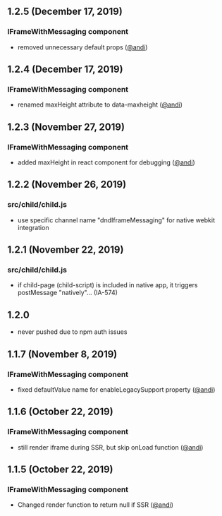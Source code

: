 ## 1.2.5 (December 17, 2019)

### IFrameWithMessaging component

* removed unnecessary default props ([@andi](https://github.com/andi))

## 1.2.4 (December 17, 2019)

### IFrameWithMessaging component

* renamed maxHeight attribute to data-maxheight ([@andi](https://github.com/andi))

## 1.2.3 (November 27, 2019)

### IFrameWithMessaging component

* added maxHeight in react component for debugging ([@andi](https://github.com/andi))

## 1.2.2 (November 26, 2019)

### src/child/child.js

* use specific channel name "dndIframeMessaging" for native webkit integration

## 1.2.1 (November 22, 2019)

### src/child/child.js

* if child-page (child-script) is included in native app, it triggers postMessage "natively"... (IA-574)

## 1.2.0

* never pushed due to npm auth issues

## 1.1.7 (November 8, 2019)

### IFrameWithMessaging component

* fixed defaultValue name for enableLegacySupport property ([@andi](https://github.com/andi))

## 1.1.6 (October 22, 2019)

### IFrameWithMessaging component

* still render iframe during SSR, but skip onLoad function ([@andi](https://github.com/andi))

## 1.1.5 (October 22, 2019)

### IFrameWithMessaging component

* Changed render function to return null if SSR ([@andi](https://github.com/andi))
